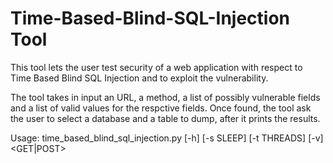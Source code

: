 # Time-Based-Blind-SQL-Injection Tool

This tool lets the user test security of a web application with respect to Time Based Blind SQL Injection and to exploit the vulnerability.

The tool takes in input an URL, a method, a list of possibly vulnerable fields and a list of valid values for the respctive fields.
Once found, the tool ask the user to select a database and a table to dump, after it prints the results.

Usage: time_based_blind_sql_injection.py [-h] [-s SLEEP] [-t THREADS] [-v] <url> <GET|POST> <fields> <values>
